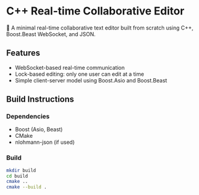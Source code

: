 # C++ Real-time Collaborative Editor

🚀 A minimal real-time collaborative text editor built from scratch using C++, Boost.Beast WebSocket, and JSON.

## Features

- WebSocket-based real-time communication
- Lock-based editing: only one user can edit at a time
- Simple client-server model using Boost.Asio and Boost.Beast

## Build Instructions

### Dependencies

- Boost (Asio, Beast)
- CMake
- nlohmann-json (if used)

### Build

```bash
mkdir build
cd build
cmake ..
cmake --build .
